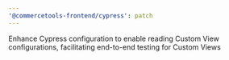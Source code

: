 ```yaml
---
'@commercetools-frontend/cypress': patch
---
```


Enhance Cypress configuration to enable reading Custom View configurations, facilitating end-to-end testing for Custom Views
